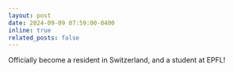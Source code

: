 ```yaml
---
layout: post
date: 2024-09-09 07:59:00-0400
inline: true
related_posts: false
---
```


Officially become a resident in Switzerland, and a student at EPFL!